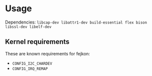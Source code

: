 # Usage

Dependencies: `libcap-dev libattr1-dev build-essential flex bison libssl-dev libelf-dev`


## Kernel requirements

These are known requirements for fejkon:

 * `CONFIG_I2C_CHARDEV`
 * `CONFIG_IRQ_REMAP`
